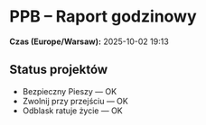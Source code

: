 # PPB – Raport godzinowy
**Czas (Europe/Warsaw):** 2025-10-02 19:13

## Status projektów
- Bezpieczny Pieszy — OK
- Zwolnij przy przejściu — OK
- Odblask ratuje życie — OK

